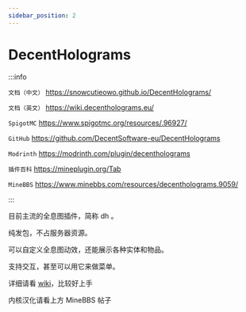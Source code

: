 ```yaml
---
sidebar_position: 2
---
```


# DecentHolograms

:::info

`文档（中文）` https://snowcutieowo.github.io/DecentHolograms/

`文档（英文）` https://wiki.decentholograms.eu/

`SpigotMC` https://www.spigotmc.org/resources/.96927/

`GitHub` https://github.com/DecentSoftware-eu/DecentHolograms

`Modrinth` https://modrinth.com/plugin/decentholograms

`插件百科` https://mineplugin.org/Tab

`MineBBS` https://www.minebbs.com/resources/decentholograms.9059/

:::

目前主流的全息图插件，简称 dh 。

纯发包，不占服务器资源。

可以自定义全息图动效，还能展示各种实体和物品。

支持交互，甚至可以用它来做菜单。

详细请看 [wiki](https://wiki.decentholograms.eu/)，比较好上手

内核汉化请看上方 MineBBS 帖子
